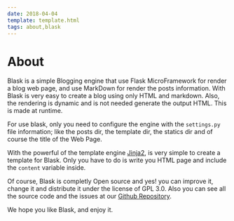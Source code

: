 ```yaml
---
date: 2018-04-04
template: template.html
tags: about,blask
---
```

# About

Blask is a simple Blogging engine that use Flask MicroFramework for render a blog web page, and use MarkDown for render
the posts information. With Blask is very easy to create a blog using only HTML and markdown. Also, the rendering is
dynamic and is not needed generate the output HTML. This is made at runtime.

For use blask, only you need to configure the engine with the ```settings.py``` file information; like the posts dir,
the template dir, the statics dir and of course the title of the Web Page.

With the powerful of the template engine [Jinja2](http://jinja.pocoo.org/docs/2.10/), is very simple to create a template
 for Blask. Only you have to do is write you HTML page and include the ```content``` variable inside.

Of course, Blask is completly Open source and yes! you can improve it, change it and distribute it under the license of 
GPL 3.0. Also you can see all the source code and the issues at our [Github Repository](https://github.com/zerasul/blask).

We hope you like Blask, and enjoy it. 